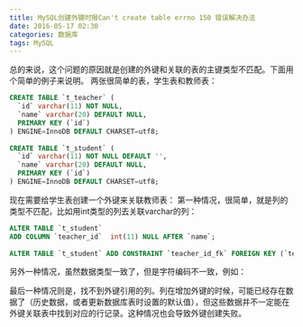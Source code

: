 ```yaml
---
title: MySQL创建外键时报Can't create table errno 150 错误解决办法
date: 2016-05-17 02:30
categories: 数据库
tags: MySQL
---
```


总的来说，这个问题的原因就是创建的外键和关联的表的主键类型不匹配。下面用个简单的例子来说明。
两张很简单的表，学生表和教师表：
```sql
CREATE TABLE `t_teacher` (  
  `id` varchar(11) NOT NULL,  
  `name` varchar(20) DEFAULT NULL,  
  PRIMARY KEY (`id`)  
) ENGINE=InnoDB DEFAULT CHARSET=utf8;  
  
CREATE TABLE `t_student` (  
  `id` varchar(11) NOT NULL DEFAULT '',  
  `name` varchar(20) DEFAULT NULL,  
  PRIMARY KEY (`id`)  
) ENGINE=InnoDB DEFAULT CHARSET=utf8;  
```

现在需要给学生表创建一个外键来关联教师表：
第一种情况，很简单，就是列的类型不匹配，比如用int类型的列去关联varchar的列：
```sql
ALTER TABLE `t_student`  
ADD COLUMN `teacher_id`  int(11) NULL AFTER `name`;  
  
ALTER TABLE `t_student` ADD CONSTRAINT `teacher_id_fk` FOREIGN KEY (`teacher_id`) REFERENCES `t_teacher` (`id`) ON DELETE RESTRICT ON UPDATE RESTRICT;  
```

另外一种情况，虽然数据类型一致了，但是字符编码不一致，例如：




最后一种情况则是，找不到外键引用的列。列在增加外键的时候，可能已经存在数据了（历史数据，或者更新数据库表时设置的默认值），但这些数据并不一定能在外键关联表中找到对应的行记录。这种情况也会导致外键创建失败。